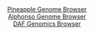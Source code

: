 <div id="Pineapple_Genome_Browser" align="center">
  <a href="https://igv.org/app/?sessionURL=blob:zZJRa9swFIX_i6BlA8eW7cSpDWW4TdomaZouxctoKebGlh11tqRJspMm5L9PLRt7WaF52BjoQbpc6Z5z9O1QS6SinKEIebbbs10XWUit.PoOalGRG6iJQlEBlSIWkqQgkrCMoGiHClAakvm1ubnSWqjIcagWnRpYyW3l21DDljNYKzvjtXPOqwqWXILmUjlnElru0LLtrMkShLDNbN_uOTlocKASK84UdwRhZbo276W_SmlJGK9JWjeVpq8CUqPHaMztAj7Fi7s4y4hSE_I8yk_jySj.4g.T.8vg_D6ZXS2SYHF8R0sGupHklA_D6ZF30ZBqBuWtTKZsGOjF8nI.vhziI39wPNwIKok6dfvuiR_4oX9ioqEsJ5v_ybVZ9EDnYzLdhnNFBvHn.uvTtPA2423THQyhTd7wvbdQxbPGkICylexHLrZ8HFg9L.i8bN0TC.PQpCM5RdHDo4W0hOybaX_YIf0sDC9Ike_NKzoW4jInEkWdEOO.G4Zer9vv4jB099YONbL6e9FeJPOwj73Y84K0oJU2MOepYkLZwJjdZoVdbg_M8gmDoNuZebb1R4NbGvN8FqirjBajNxkyo1._zxh9j6J_Qt17hNh6eShqYtp2gyPvbDKbl7dwIy7ycXLt03MZbvrrPwb0gtFh4RRc1qBNv6mY40_eWpAUmDaFliq6pBXVzwuTI1.jyPV8gy3KeMUNh0iWyw_Ywpbbwx9_4.nvH_c_AA--">Pineapple Genome Browser</a>
</div>
<div id="Alphonso_Genome_Browser" align="center">
  <a href="https://igv.org/app/?sessionURL=blob:zZNdb9owGIX_i6VWmxQSO2mAREITTb8YKaxlGV2rKnISJ3hz7GCbUIr473PRpt2sUrnYNMkX9ivb7znHj7egJVJRwUEIXBv5NkLAAmoh1jNcN4xMcE0UCEvMFLGAJCWRhOcEhFtQYqVxchubkwutGxU6DtVNp8a8ErbybFzjZ8HxWtm5qJ1IMIYzIbEWUjmnErfCoVXbWZMMN41tenu27xRYYwezZiG4Ek5DeJWuzX3pr1JaES5qktYrpuleQGr0GI2FXeIPw_lsmOdEqTHZjIrBcDwafvHOk_vLbnSfTK_mSXd.PKMVx3olyWDq.tFdRlE_.jj34aigHI6bq6t6Wogj7.z4_KmhkqgB6qG.1_UCD5pgKC_I0__k2Qx6oO_L_Mg9hXqJimRysf42.vSZBdnlLCv7I3H.ivOdBZjIV4YEkC9kL0TQ8mDX8t1u52WK.haEgclHCgrCh0cLaInz72b7wxboTWN4AYosV3t0LCBkQSQIOwGEPRQErn_SO4FBgHbWFqwk.3vhXiS3QQ.6Q9ftpiVl2sBcpIo3ysac221e2tXzgWkyehbfXMesXbbz1dO0od5d7Ma3swjmf8zy5XuZ1vsHNEbfouifcPcWIbbODoVtOF7Gm1Eyqcgkik5uskBCeF2guPkKX43nsGhKIWuszX5TMcuftLVYUsy1KbRU0Ywyqjdzk6JYgxC5noEW5IIJQyGQVfYOWtBCPnz_G05v97j7AQ--">Alphonso Genome Browser</a>
</div>


<div id="DAF_Genomics_Browser" align="center">
  <a href="https://igv.org/app/?sessionURL=blob:tZFra9swFIb_iyD95Jtkx44NYXht03UpDcS4yVpKOLWPYzPb8iQ5SRPy3yeyjkG7MQYdSOKIc3lf6TmQDQpZ8ZZEhFl0aFFKDCJLvk2g6Wq8hQYliQqoJRpEYIEC2wxJdCAFSAXp_EZ3lkp1MrLtHApzjS1vqkxa0rWgMyXvVYm61GQWNLDnLWyllfFGFyuwoe5K3kpuQ5ahlKZjd9iuV1vQx8_c6jQSV01fq.qkutImtLHcKkC7rdocd38x8h.U9ao.xIskPvVP8fk6H8fT6_jOvUzvr_zz.3T2aZH6i7OkWregeoHj5ZO7D.4u5JROcMAmbHmT70bJZq1jPyhHA_fi7HLXVQLlmAZ05PruyPfI0SA1z3qNgWSloBH1jICNDOZ55kvoDn39D4JXJHp4NIgSkH3V5Q8Hop47DYtI_NafuBmEixwFiczQcQIahmzoBZ4ThvRoHEgv6nemOUnnYeCwmDHfeoJG6xdVffpCLfQ2.V4oX03W.19RpQP2cX7.ZeZ_vt24.3A3WdBZvEyu9inLvd.CGmr_f3xYwUUDSqd.XF.wQK31GmzVLy7u8fH4HQ--">DAF Genomics Browser</a>
</div>
